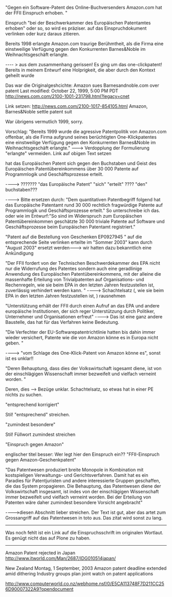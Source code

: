 \"Gegen ein Software-Patent des Online-Buchversenders Amazon.com hat der
FFII Einspruch erhoben. \"

Einspruch \"bei der Beschwerkammer des Europäischen Patentamtes
erhoben\" oder so, so wird es präziser. auf das Einspruchdokument
verlinken oder kurz daraus zitieren.

Bereits 1998 erlangte Amazon.com traurige Berühmtheit, als die Firma
eine einstweilige Verfügung gegen den Konkurrenten Barnes&Noble im
Weihnachtsgeschäft erlangte.

\-\-\-- \> aus dem zusammenhang gerissen! Es ging um das
one-clickpatent! Bereits in meinem Entwurf eine Holprigkeit, die aber
durch den Kontext geheilt wurde

Das war die Originalgeshcichte: Amazon sues Barnesandnoble.com over
patent Last modified: October 22, 1999, 5:00 PM PDT
<http://news.com.com/2100-1001-231798.html?legacy=cnet>

Link setzen: <http://news.com.com/2100-1017-854105.html> Amazon,
Barnes&Noble settle patent suit

War übrigens vermutlich 1999, sorry.

Vorschlag: \"Bereits 1999 wurde die agressive Patentpolitik von
Amazon.com offenbar, als die Firma aufgrund seines berüchtigten
One-Klickpatentes eine einstweilige Verfügung gegen den Konkurrenten
Barnes&Noble im Weihnachtsgeschäft erlangte.\" \-\--\> Verdopplung der
Formulierung \"erlangte\" vermeiden. Link auf obigen Text setzen

hat das Europäischen Patent sich gegen den Buchstaben und Geist des
Europäischen Patentübereinkommens über 30 000 Patente auf Programmlogik
und Geschäftsprozesse erteilt.

\-\-\--\> ??????? \"das Europäische Patent\" \"sich\" \"erteilt\" ????
\"den\" buchstaben???

\-\-\--\> Bitte ersetzen durch: \"Dem quantitativen Patentbegriff
folgend hat das Europäische Patentamt rund 30 000 rechtlich fragwürdige
Patente auf Programmlogik und Geschäftsprozesse erteilt.\" So
unterschreibe ich das. oder wie im Entwurf:\"So sind im Widerspruch zum
Europäischen Patentübereinkommen geschätzte 30 000 triviale Patente auf
Software und Geschäftsprozesse beim Europäischen Patentamt
registriert.\"

\"Patent auf die Bestellung von Geschenken EP0927945 \" auf die
entsprechende Seite verlinken erteilte im \"Sommer 2003\" kann durch
\"August 2003\" ersetzt werden\-\--\> wir hatten dazu bekanntlich eine
Ankündigung

\"Der FFII fordert von der Technischen Beschwerdekammer des EPA nicht
nur die Widerrufung des Patentes sondern auch eine geradlinige Anwendung
des Europäischen Patentübereinkommens, mit der alleine die massenhafte
Erteilung von Trivialpatenten auf Organisations- und Rechenregeln, wie
sie beim EPA in den letzten Jahren festzustellen ist, zuverlässig
verhindert werden kann. \" \-\-\--\> Schachtelsatz (, wie sie beim EPA
in den letzten Jahren festzustellen ist, ) rausnehmen

\"Unterstützung erhält der FFII durch einen Aufruf an das EPA und andere
europäische Institutionen, der sich reger Unterstützung durch Politiker,
Unternehmer und Organisationen erfreut\" \-\-\--\> Das ist eine ganz
andere Baustelle, das hat für das Verfahren keine Bedeutung.

\"Die Verfechter der EU-Softwarepatentrichtlinie hatten bis dahin immer
wieder versichert, Patente wie die von Amazon könne es in Europa nicht
geben. \"

\-\-\--\> \"vom Schlage des One-Klick-Patent von Amazon könne es\",
sonst ist es unklar!!

\"Deren Behauptung, dass dies der Volkswirtschaft isgesamt diene, ist
von der einschlägigen Wissenschaft immer bezweifelt und vielfach
verneint worden. \"

Deren, dies \--\> Bezüge unklar. Schachtelsatz, so etwas hat in einer PE
nichts zu suchen.

\"entsprechend korrigiert\"

Stil! \"entsprechend\" streichen.

\"zumindest besondere\"

Stil! Füllwort zumindest streichen

\"Einspruch gegen Amazon\"

englischer titel besser: Wer legt hier den Einspruch ein??
\"FFII-Einspruch gegen Amazon-Geschenkpatent\"

\"Das Patentwesen produziert breite Monopole in Kombination mit
kostspieligen Verwaltungs- und Gerichtsverfahren. Damit hat es ein
Paradies für Patentjuristen und andere interessierte Gruppen geschaffen,
die das System propagieren. Die Behauptung, das Patentwesen diene der
Volkswirtschaft insgesamt, ist indes von der einschlägigen Wissenschaft
immer bezweifelt und vielfach verneint worden. Bei der Erteilung von
Patenten wäre daher zumindest besondere Vorsicht angebracht\"

\-\-\--\>diesen Abschnitt lieber streichen. Der Text ist gut, aber das
artet zum Grossangriff auf das Patentwesen in toto aus. Das zitat wird
sonst zu lang.

------------------------------------------------------------------------

Was noch fehlt ist ein Link auf die Einspruchsschrift im originalen
Wortlaut. Es genügt nicht das auf Plone zu haben.

------------------------------------------------------------------------

Amazon Patent rejected in Japan
<http://www.itworld.com/Man/2687/IDG010514japan/>

New Zealand Montag, 1 September, 2003 Amazon patent deadline extended
amid dithering Industry groups plan joint watch on patent applications

<http://www.computerworld.co.nz/webhome.nsf/0/E5CA113748F7D211CC256D90007322A9?opendocument>
